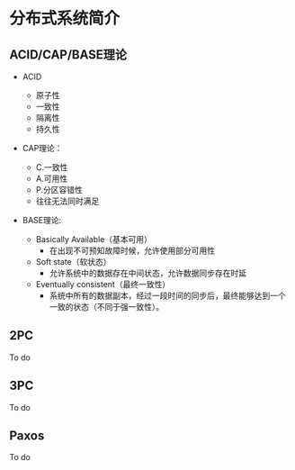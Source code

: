 # 分布式系统简介

## ACID/CAP/BASE理论

+ ACID
  + 原子性
  + 一致性
  + 隔离性
  + 持久性

+ CAP理论：
  + C.一致性 
  + A.可用性 
  + P.分区容错性
  + 往往无法同时满足
+ BASE理论:
  + Basically Available（基本可用）
    + 在出现不可预知故障时候，允许使用部分可用性
  + Soft state（软状态）
    + 允许系统中的数据存在中间状态，允许数据同步存在时延
  + Eventually consistent（最终一致性）
    + 系统中所有的数据副本，经过一段时间的同步后，最终能够达到一个一致的状态（不同于强一致性）。

## 2PC

To do

## 3PC

To do

## Paxos

To do



